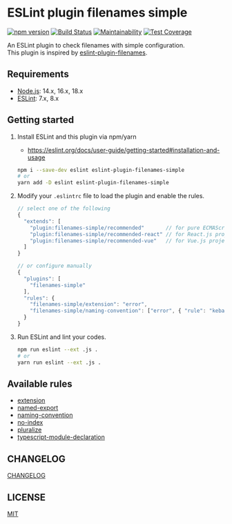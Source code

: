 # ESLint plugin filenames simple

[![npm version](https://badge.fury.io/js/eslint-plugin-filenames-simple.svg)](https://badge.fury.io/js/eslint-plugin-filenames-simple)
[![Build Status](https://github.com/epaew/eslint-plugin-filenames-simple/workflows/Run%20Jest/badge.svg)](https://github.com/epaew/eslint-plugin-filenames-simple/actions?query=workflow%3A%22Run+Jest%22+branch%3A%22master%22)
[![Maintainability](https://api.codeclimate.com/v1/badges/964080f3d22b89b276d2/maintainability)](https://codeclimate.com/github/epaew/eslint-plugin-filenames-simple/maintainability)
[![Test Coverage](https://api.codeclimate.com/v1/badges/964080f3d22b89b276d2/test_coverage)](https://codeclimate.com/github/epaew/eslint-plugin-filenames-simple/test_coverage)

An ESLint plugin to check filenames with simple configuration.  
This plugin is inspired by [eslint-plugin-filenames](https://github.com/selaux/eslint-plugin-filenames).

## Requirements

- [Node.js](https://nodejs.org/en/download/): 14.x, 16.x, 18.x
- [ESLint](https://eslint.org/): 7.x, 8.x

## Getting started

1. Install ESLint and this plugin via npm/yarn

   - https://eslint.org/docs/user-guide/getting-started#installation-and-usage

   ```sh
   npm i --save-dev eslint eslint-plugin-filenames-simple
   # or
   yarn add -D eslint eslint-plugin-filenames-simple
   ```

2. Modify your `.eslintrc` file to load the plugin and enable the rules.

   ```javascript
   // select one of the following
   {
     "extends": [
       "plugin:filenames-simple/recommended"       // for pure ECMAScript/TypeScript project
       "plugin:filenames-simple/recommended-react" // for React.js project
       "plugin:filenames-simple/recommended-vue"   // for Vue.js project
     ]
   }
   ```

   ```javascript
   // or configure manually
   {
     "plugins": [
       "filenames-simple"
     ],
     "rules": {
       "filenames-simple/extension": "error",
       "filenames-simple/naming-convention": ["error", { "rule": "kebab-case" }]
     }
   }
   ```

3. Run ESLint and lint your codes.
   ```sh
   npm run eslint --ext .js .
   # or
   yarn run eslint --ext .js .
   ```

## Available rules

- [extension](./docs/rules/extension.md)
- [named-export](./docs/rules/named-export.md)
- [naming-convention](./docs/rules/naming-convention.md)
- [no-index](./docs/rules/no-index.md)
- [pluralize](./docs/rules/pluralize.md)
- [typescript-module-declaration](./docs/rules/typescript-module-declaration.md)

## CHANGELOG

[CHANGELOG](./CHANGELOG.md)

## LICENSE

[MIT](./LICENSE)
